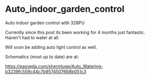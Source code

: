 # Auto_indoor_garden_control
Auto indoor garden control with 328PU


Currently since this post its been working for 4 months just fantastic. Haven't had to water at all. 

Will soon be adding auto light control as well.

Schematics (most up to date) are at:

https://easyeda.com/shermluge/Auto_Watering-b3239fc559c44c7b9574507668b051c3
